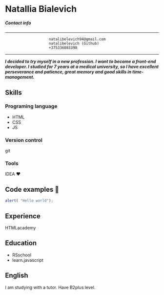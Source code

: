 # Natallia Bialevich
##### Contact info

***

                        natalibelevich94@gmail.com     
                        natalibelevich (Github)  
                        +375336083398                   

***  

 **_I decided to try myself in a new profession.
I want to become a front-end developer. 
I studied for 7 years at a medical university,
so I have excellent perseverance and patience, 
great memory and good skills in time-management._**
  
## Skills
### Programing language
  * HTML  
  * CSS 
  * JS  

### Version control 
  git
### Tools
  IDEA :heart:
## Code examples :see_no_evil:
```javascript
alert( "Hello world");
``` 
  
## Experience 
  HTMLacademy
## Education
  * RSschool 
  * learn.javascript

## English
  I am studying with a tutor. 
  Have B2plus level.
  
  